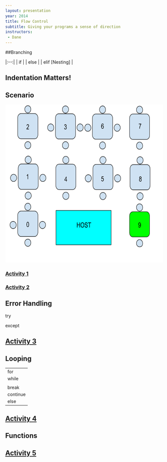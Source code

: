 ```yaml
---
layout: presentation
year: 2014
title: Flow Control
subtitle: Giving your programs a sense of direction
instructors:
 - Dane
---
```

<section markdown="block">
##Branching

|:--:|
| if |
| else |
| elif [Nesting] |

</section>
<section>
	<h1>Indentation Matters!</h1>
</section>
<section>
	<h2>Scenario</h2>
	<img width="500" height="500" src="tables.png">
</section>
<section>
	<section><h1><a href="ex1.py">Activity 1</a></h1></section>
	<section><h1><a href="ex2.py">Activity 2</a></h1></section>
</section>
<section>
	<h2>Error Handling</h2>
	<p>try</p>
	<p>except</p>
</section>
<section>
	<h1><a href="ex3.py">Activity 3</a></h1>
</section>
<section>
	<h2>Looping</h2>
	<table>
	<tbody>
		<tr><td>for</td></tr>
		<tr><td>while</td></tr>
		<tr><td></td></tr>
		<tr><td>break</td></tr>
		<tr><td>continue</td></tr>
		<tr><td>else</td></tr>
	</tbody>
	</table>
</section>
<section>
	<h1><a href="ex4.py">Activity 4</a></h1>
</section>
<section>
	<h2>Functions</h2>
</section>
<section>
	<h1><a href="ex5.py">Activity 5</a></h1>
</section>
